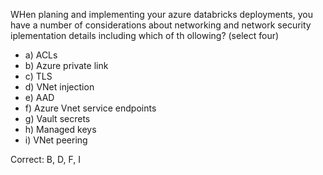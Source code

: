 WHen planing and implementing your azure databricks deployments, you have a number of considerations about networking and network security iplementation details including which of th ollowing? (select four)
- a) ACLs
- b) Azure private link
- c) TLS
- d) VNet injection
- e) AAD
- f) Azure Vnet service endpoints
- g) Vault secrets
- h) Managed keys
- i) VNet peering

Correct: B, D, F, I